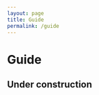 ```yaml
---
layout: page
title: Guide
permalink: /guide
---
```


<div class="container">
  <h1 class="heading">Guide</h1>
  <h2 class="heading">Under construction</h2>
  <div class="center">
    <i class="fa-solid fa-person-digging icon-large"></i>
  </div>
</div>
